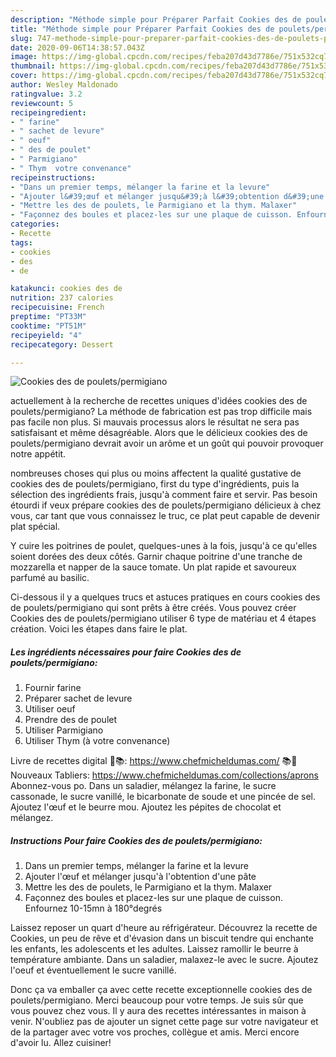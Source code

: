 ```yaml
---
description: "Méthode simple pour Préparer Parfait Cookies des de poulets/permigiano"
title: "Méthode simple pour Préparer Parfait Cookies des de poulets/permigiano"
slug: 747-methode-simple-pour-preparer-parfait-cookies-des-de-poulets-permigiano
date: 2020-09-06T14:38:57.043Z
image: https://img-global.cpcdn.com/recipes/feba207d43d7786e/751x532cq70/cookies-des-de-pouletspermigiano-photo-principale-de-la-recette.jpg
thumbnail: https://img-global.cpcdn.com/recipes/feba207d43d7786e/751x532cq70/cookies-des-de-pouletspermigiano-photo-principale-de-la-recette.jpg
cover: https://img-global.cpcdn.com/recipes/feba207d43d7786e/751x532cq70/cookies-des-de-pouletspermigiano-photo-principale-de-la-recette.jpg
author: Wesley Maldonado
ratingvalue: 3.2
reviewcount: 5
recipeingredient:
- " farine"
- " sachet de levure"
- " oeuf"
- " des de poulet"
- " Parmigiano"
- " Thym  votre convenance"
recipeinstructions:
- "Dans un premier temps, mélanger la farine et la levure"
- "Ajouter l&#39;œuf et mélanger jusqu&#39;à l&#39;obtention d&#39;une pâte"
- "Mettre les des de poulets, le Parmigiano et la thym. Malaxer"
- "Façonnez des boules et placez-les sur une plaque de cuisson. Enfournez 10-15mn à 180°degrés"
categories:
- Recette
tags:
- cookies
- des
- de

katakunci: cookies des de 
nutrition: 237 calories
recipecuisine: French
preptime: "PT33M"
cooktime: "PT51M"
recipeyield: "4"
recipecategory: Dessert

---
```



![Cookies des de poulets/permigiano](https://img-global.cpcdn.com/recipes/feba207d43d7786e/751x532cq70/cookies-des-de-pouletspermigiano-photo-principale-de-la-recette.jpg)

actuellement à la recherche de recettes uniques d'idées cookies des de poulets/permigiano? La méthode de fabrication est pas trop difficile mais pas facile non plus. Si mauvais processus alors le résultat ne sera pas satisfaisant et même désagréable. Alors que le délicieux cookies des de poulets/permigiano devrait avoir un arôme et un goût qui pouvoir provoquer notre appétit.

nombreuses choses qui plus ou moins affectent la qualité gustative de cookies des de poulets/permigiano, first du type d'ingrédients, puis la sélection des ingrédients frais, jusqu'à comment faire et servir. Pas besoin étourdi if veux prépare cookies des de poulets/permigiano délicieux à chez vous, car tant que vous connaissez le truc, ce plat peut capable de devenir plat spécial.

Y cuire les poitrines de poulet, quelques-unes à la fois, jusqu&#39;à ce qu&#39;elles soient dorées des deux côtés. Garnir chaque poitrine d&#39;une tranche de mozzarella et napper de la sauce tomate. Un plat rapide et savoureux parfumé au basilic.


Ci-dessous il y a quelques trucs et astuces pratiques en cours cookies des de poulets/permigiano qui sont prêts à être créés. Vous pouvez créer Cookies des de poulets/permigiano utiliser 6 type de matériau et 4 étapes création. Voici les étapes dans faire le plat.

<!--inarticleads1-->

##### Les ingrédients nécessaires pour faire Cookies des de poulets/permigiano:

1. Fournir  farine
1. Préparer  sachet de levure
1. Utiliser  oeuf
1. Prendre  des de poulet
1. Utiliser  Parmigiano
1. Utiliser  Thym (à votre convenance)


Livre de recettes digital 📖📚: https://www.chefmicheldumas.com/ 📚📖 Nouveaux Tabliers: https://www.chefmicheldumas.com/collections/aprons Abonnez-vous po. Dans un saladier, mélangez la farine, le sucre cassonade, le sucre vanillé, le bicarbonate de soude et une pincée de sel. Ajoutez l&#39;œuf et le beurre mou. Ajoutez les pépites de chocolat et mélangez. 

<!--inarticleads2-->

##### Instructions Pour faire Cookies des de poulets/permigiano:

1. Dans un premier temps, mélanger la farine et la levure
1. Ajouter l&#39;œuf et mélanger jusqu&#39;à l&#39;obtention d&#39;une pâte
1. Mettre les des de poulets, le Parmigiano et la thym. Malaxer
1. Façonnez des boules et placez-les sur une plaque de cuisson. Enfournez 10-15mn à 180°degrés


Laissez reposer un quart d&#39;heure au réfrigérateur. Découvrez la recette de Cookies, un peu de rêve et d&#39;évasion dans un biscuit tendre qui enchante les enfants, les adolescents et les adultes. Laissez ramollir le beurre à température ambiante. Dans un saladier, malaxez-le avec le sucre. Ajoutez l&#39;oeuf et éventuellement le sucre vanillé. 


Donc ça va emballer ça avec cette recette exceptionnelle cookies des de poulets/permigiano. Merci beaucoup pour votre temps. Je suis sûr que vous pouvez chez vous. Il y aura des recettes  intéressantes in maison à venir. N'oubliez pas de ajouter un signet cette page sur votre navigateur et de la partager avec votre vos proches, collègue et amis. Merci encore d'avoir lu. Allez cuisiner!
